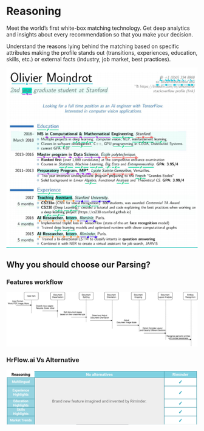# Reasoning

Meet the world’s first white-box matching technology. Get deep analytics and insights about every recommendation so that you make your decision. 

Understand the reasons lying behind the matching based on specific attributes making the profile stands out \(transitions, experiences, education, skills, etc.\) or external facts \(industry, job market, best practices\).

![](../.gitbook/assets/screenshot-2020-04-13-at-13.04.42.png)

## Why you should choose our Parsing?

### Features workflow

![](../.gitbook/assets/image%20%282%29.png)

### **HrFlow.ai Vs Alternative**

![](../.gitbook/assets/screenshot-from-2020-04-10-02-23-38.png)

